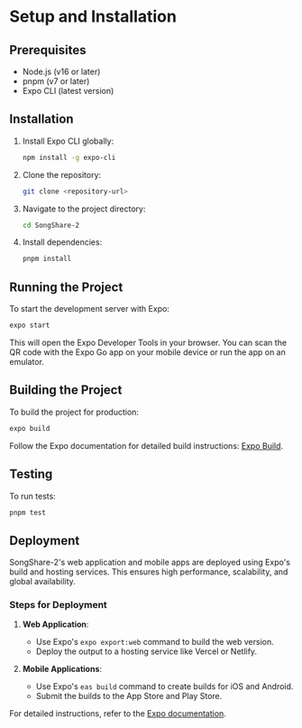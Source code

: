 # Setup and Installation

## Prerequisites

- Node.js (v16 or later)
- pnpm (v7 or later)
- Expo CLI (latest version)

## Installation

1. Install Expo CLI globally:

   ```bash
   npm install -g expo-cli
   ```

2. Clone the repository:

   ```bash
   git clone <repository-url>
   ```

3. Navigate to the project directory:

   ```bash
   cd SongShare-2
   ```

4. Install dependencies:

   ```bash
   pnpm install
   ```

## Running the Project

To start the development server with Expo:

```bash
expo start
```

This will open the Expo Developer Tools in your browser. You can scan the QR code with the Expo Go app on your mobile device or run the app on an emulator.

## Building the Project

To build the project for production:

```bash
expo build
```

Follow the Expo documentation for detailed build instructions: [Expo Build](https://docs.expo.dev/build/introduction/).

## Testing

To run tests:

```bash
pnpm test
```

## Deployment

SongShare-2's web application and mobile apps are deployed using Expo's build and hosting services. This ensures high performance, scalability, and global availability.

### Steps for Deployment

1. **Web Application**:

   - Use Expo's `expo export:web` command to build the web version.
   - Deploy the output to a hosting service like Vercel or Netlify.

2. **Mobile Applications**:

   - Use Expo's `eas build` command to create builds for iOS and Android.
   - Submit the builds to the App Store and Play Store.

For detailed instructions, refer to the [Expo documentation](https://docs.expo.dev/).
